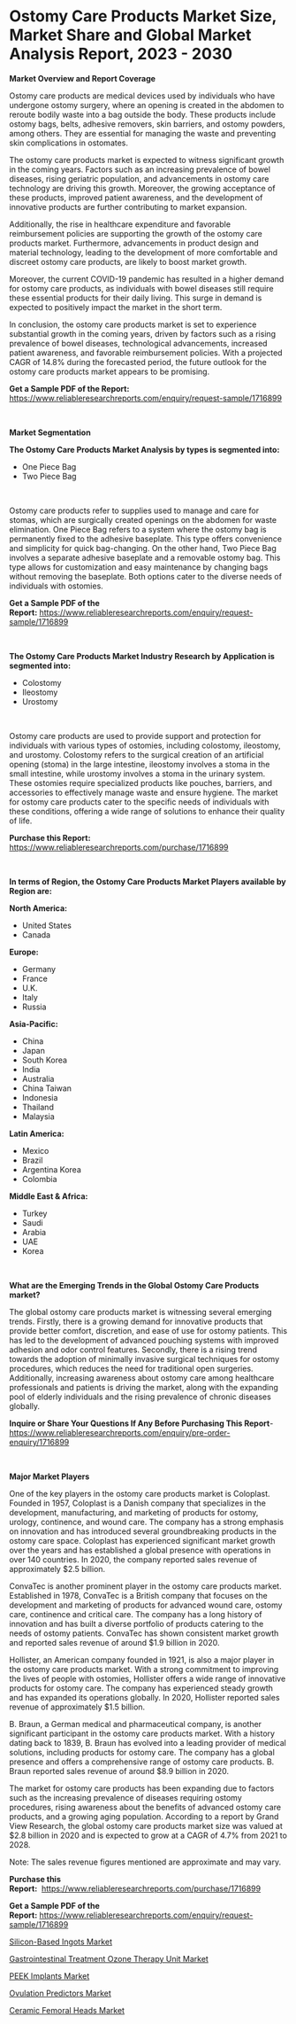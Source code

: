 <p><h1>Ostomy Care Products Market Size, Market Share and Global Market Analysis Report, 2023 - 2030</h1></p><p><strong>Market Overview and Report Coverage</strong></p>
<p><p>Ostomy care products are medical devices used by individuals who have undergone ostomy surgery, where an opening is created in the abdomen to reroute bodily waste into a bag outside the body. These products include ostomy bags, belts, adhesive removers, skin barriers, and ostomy powders, among others. They are essential for managing the waste and preventing skin complications in ostomates.</p><p>The ostomy care products market is expected to witness significant growth in the coming years. Factors such as an increasing prevalence of bowel diseases, rising geriatric population, and advancements in ostomy care technology are driving this growth. Moreover, the growing acceptance of these products, improved patient awareness, and the development of innovative products are further contributing to market expansion.</p><p>Additionally, the rise in healthcare expenditure and favorable reimbursement policies are supporting the growth of the ostomy care products market. Furthermore, advancements in product design and material technology, leading to the development of more comfortable and discreet ostomy care products, are likely to boost market growth.</p><p>Moreover, the current COVID-19 pandemic has resulted in a higher demand for ostomy care products, as individuals with bowel diseases still require these essential products for their daily living. This surge in demand is expected to positively impact the market in the short term.</p><p>In conclusion, the ostomy care products market is set to experience substantial growth in the coming years, driven by factors such as a rising prevalence of bowel diseases, technological advancements, increased patient awareness, and favorable reimbursement policies. With a projected CAGR of 14.8% during the forecasted period, the future outlook for the ostomy care products market appears to be promising.</p></p>
<p><strong>Get a Sample PDF of the Report:</strong> <a href="https://www.reliableresearchreports.com/enquiry/request-sample/1716899">https://www.reliableresearchreports.com/enquiry/request-sample/1716899</a></p>
<p>&nbsp;</p>
<p><strong>Market Segmentation</strong></p>
<p><strong>The Ostomy Care Products Market Analysis by types is segmented into:</strong></p>
<p><ul><li>One Piece Bag</li><li>Two Piece Bag</li></ul></p>
<p>&nbsp;</p>
<p><p>Ostomy care products refer to supplies used to manage and care for stomas, which are surgically created openings on the abdomen for waste elimination. One Piece Bag refers to a system where the ostomy bag is permanently fixed to the adhesive baseplate. This type offers convenience and simplicity for quick bag-changing. On the other hand, Two Piece Bag involves a separate adhesive baseplate and a removable ostomy bag. This type allows for customization and easy maintenance by changing bags without removing the baseplate. Both options cater to the diverse needs of individuals with ostomies.</p></p>
<p><strong>Get a Sample PDF of the Report:</strong>&nbsp;<a href="https://www.reliableresearchreports.com/enquiry/request-sample/1716899">https://www.reliableresearchreports.com/enquiry/request-sample/1716899</a></p>
<p>&nbsp;</p>
<p><strong>The Ostomy Care Products Market Industry Research by Application is segmented into:</strong></p>
<p><ul><li>Colostomy</li><li>Ileostomy</li><li>Urostomy</li></ul></p>
<p>&nbsp;</p>
<p><p>Ostomy care products are used to provide support and protection for individuals with various types of ostomies, including colostomy, ileostomy, and urostomy. Colostomy refers to the surgical creation of an artificial opening (stoma) in the large intestine, ileostomy involves a stoma in the small intestine, while urostomy involves a stoma in the urinary system. These ostomies require specialized products like pouches, barriers, and accessories to effectively manage waste and ensure hygiene. The market for ostomy care products cater to the specific needs of individuals with these conditions, offering a wide range of solutions to enhance their quality of life.</p></p>
<p><strong>Purchase this Report:</strong>&nbsp; <a href="https://www.reliableresearchreports.com/purchase/1716899">https://www.reliableresearchreports.com/purchase/1716899</a></p>
<p>&nbsp;</p>
<p><strong>In terms of Region, the Ostomy Care Products Market Players available by Region are:</strong></p>
<p>
    <p> <strong> North America: </strong>
        <ul>
            <li>United States</li>
            <li>Canada</li>
        </ul>
        </p> 
    <p> <strong> Europe: </strong>
        <ul>
            <li>Germany</li>
            <li>France</li>
            <li>U.K.</li>
            <li>Italy</li>
            <li>Russia</li>
        </ul>
        </p> 
    <p> <strong> Asia-Pacific: </strong>
        <ul>
            <li>China</li>
            <li>Japan</li>
            <li>South Korea</li>
            <li>India</li>
            <li>Australia</li>
            <li>China Taiwan</li>
            <li>Indonesia</li>
            <li>Thailand</li>
            <li>Malaysia</li>
        </ul>
        </p> 
    <p> <strong> Latin America: </strong>
        <ul>
            <li>Mexico</li>
            <li>Brazil</li>
            <li>Argentina Korea</li>
            <li>Colombia</li>
        </ul>
        </p> 
    <p> <strong> Middle East & Africa: </strong>
        <ul>
            <li>Turkey</li>
            <li>Saudi</li>
            <li>Arabia</li>
            <li>UAE</li>
            <li>Korea</li>
        </ul>
    </p>
    </p>
<p>&nbsp;</p>
<p><strong>What are the Emerging Trends in the Global Ostomy Care Products market?</strong></p>
<p><p>The global ostomy care products market is witnessing several emerging trends. Firstly, there is a growing demand for innovative products that provide better comfort, discretion, and ease of use for ostomy patients. This has led to the development of advanced pouching systems with improved adhesion and odor control features. Secondly, there is a rising trend towards the adoption of minimally invasive surgical techniques for ostomy procedures, which reduces the need for traditional open surgeries. Additionally, increasing awareness about ostomy care among healthcare professionals and patients is driving the market, along with the expanding pool of elderly individuals and the rising prevalence of chronic diseases globally.</p></p>
<p><strong>Inquire or Share Your Questions If Any Before Purchasing This Report</strong>- <a href="https://www.reliableresearchreports.com/enquiry/pre-order-enquiry/1716899">https://www.reliableresearchreports.com/enquiry/pre-order-enquiry/1716899</a></p>
<p>&nbsp;</p>
<p><strong>Major Market Players</strong></p>
<p><p>One of the key players in the ostomy care products market is Coloplast. Founded in 1957, Coloplast is a Danish company that specializes in the development, manufacturing, and marketing of products for ostomy, urology, continence, and wound care. The company has a strong emphasis on innovation and has introduced several groundbreaking products in the ostomy care space. Coloplast has experienced significant market growth over the years and has established a global presence with operations in over 140 countries. In 2020, the company reported sales revenue of approximately $2.5 billion.</p><p>ConvaTec is another prominent player in the ostomy care products market. Established in 1978, ConvaTec is a British company that focuses on the development and marketing of products for advanced wound care, ostomy care, continence and critical care. The company has a long history of innovation and has built a diverse portfolio of products catering to the needs of ostomy patients. ConvaTec has shown consistent market growth and reported sales revenue of around $1.9 billion in 2020.</p><p>Hollister, an American company founded in 1921, is also a major player in the ostomy care products market. With a strong commitment to improving the lives of people with ostomies, Hollister offers a wide range of innovative products for ostomy care. The company has experienced steady growth and has expanded its operations globally. In 2020, Hollister reported sales revenue of approximately $1.5 billion.</p><p>B. Braun, a German medical and pharmaceutical company, is another significant participant in the ostomy care products market. With a history dating back to 1839, B. Braun has evolved into a leading provider of medical solutions, including products for ostomy care. The company has a global presence and offers a comprehensive range of ostomy care products. B. Braun reported sales revenue of around $8.9 billion in 2020.</p><p>The market for ostomy care products has been expanding due to factors such as the increasing prevalence of diseases requiring ostomy procedures, rising awareness about the benefits of advanced ostomy care products, and a growing aging population. According to a report by Grand View Research, the global ostomy care products market size was valued at $2.8 billion in 2020 and is expected to grow at a CAGR of 4.7% from 2021 to 2028.</p><p>Note: The sales revenue figures mentioned are approximate and may vary.</p></p>
<p><strong>Purchase this Report:</strong>&nbsp;&nbsp;<a href="https://www.reliableresearchreports.com/purchase/1716899">https://www.reliableresearchreports.com/purchase/1716899</a></p>
<p></p>
<p><strong>Get a Sample PDF of the Report:</strong>&nbsp;<a href="https://www.reliableresearchreports.com/enquiry/request-sample/1716899">https://www.reliableresearchreports.com/enquiry/request-sample/1716899</a></p>
<p><p><a href="https://medium.com/@charvi.reportprime/silicon-based-ingots-market-competitive-analysis-market-trends-and-forecast-to-2030-7bfd1d7420c4">Silicon-Based Ingots Market</a></p><p><a href="https://medium.com/@rahul.reportprime/gastrointestinal-treatment-ozone-therapy-unit-market-share-evolution-and-market-growth-trends-637bac9cc493">Gastrointestinal Treatment Ozone Therapy Unit Market</a></p><p><a href="https://www.linkedin.com/pulse/peek-implants-market-challenges-opportunities-growth-drivers-yy4xc/">PEEK Implants Market</a></p><p><a href="https://www.linkedin.com/pulse/ovulation-predictors-market-research-report-provides-xiefc/">Ovulation Predictors Market</a></p><p><a href="https://www.linkedin.com/pulse/ceramic-femoral-heads-market-research-report-provides-thorough-skndc/">Ceramic Femoral Heads Market</a></p></p>